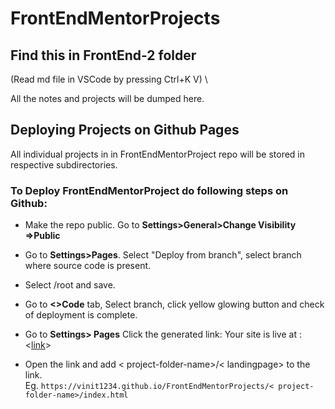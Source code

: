 # FrontEndMentorProjects
## Find this in FrontEnd-2 folder
(Read md file in VSCode by pressing Ctrl+K V) \

All the notes and projects will be dumped here.

## Deploying Projects on Github Pages

All individual projects in in FrontEndMentorProject repo 
will be stored in respective subdirectories.

### To Deploy FrontEndMentorProject do following steps on Github:
- Make the repo public. Go to **Settings>General>Change Visibility =>Public**
- Go to **Settings>Pages**. Select "Deploy from branch", select branch where source code is present.
- Select /root and save.
- Go to **<>Code** tab, Select branch, click yellow glowing button and check of deployment is complete.
- Go to **Settings> Pages** Click the generated link: Your site is live at : <[link](https://vinit1234.github.io/FrontEndMentorProjects/)>

- Open the link and add < project-folder-name>/< landingpage> to the link.<br />
Eg. ```https://vinit1234.github.io/FrontEndMentorProjects/< project-folder-name>/index.html```